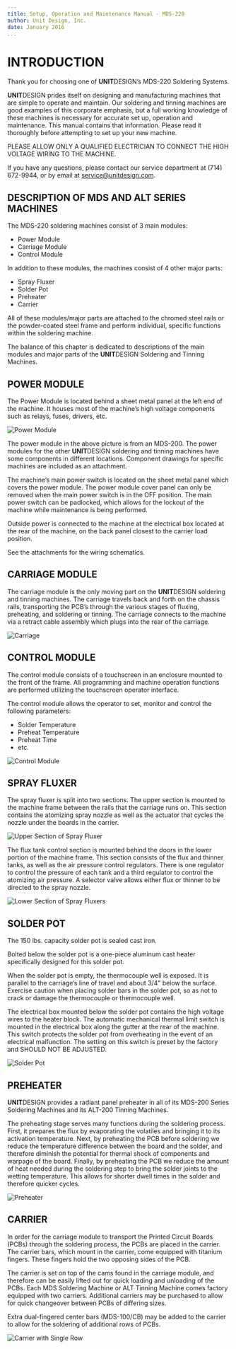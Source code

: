 ```yaml
---
title: Setup, Operation and Maintenance Manual - MDS-220
author: Unit Design, Inc.
date: January 2016
...
```


# INTRODUCTION

Thank you for choosing one of **UNIT**DESIGN’s MDS-220 Soldering Systems.

**UNIT**DESIGN prides itself on designing and manufacturing machines that are simple to operate and maintain. Our soldering and tinning machines are good examples of this corporate emphasis, but a full working knowledge of these machines is necessary for accurate set up, operation and maintenance. This manual contains that information. Please read it thoroughly before attempting to set up your new machine.

PLEASE ALLOW ONLY A QUALIFIED ELECTRICIAN TO CONNECT THE HIGH VOLTAGE WIRING TO THE MACHINE.

If you have any questions, please contact our service department at (714) 672-9944, or by email at <service@unitdesign.com>.

## DESCRIPTION OF MDS AND ALT SERIES MACHINES

The MDS-220 soldering machines consist of 3 main modules:

- Power Module
- Carriage Module
- Control Module

In addition to these modules, the machines consist of 4 other major parts:

- Spray Fluxer
- Solder Pot
- Preheater
- Carrier

All of these modules/major parts are attached to the chromed steel rails or the powder-coated steel frame and perform individual, specific functions within the soldering machine.

The balance of this chapter is dedicated to descriptions of the main modules and major parts of the **UNIT**DESIGN Soldering and Tinning Machines.

## POWER MODULE

The Power Module is located behind a sheet metal panel at the left end of the machine. It houses most of the machine’s high voltage components such as relays, fuses, drivers, etc.

![Power Module](./media/mds_power.jpg)

The power module in the above picture is from an MDS-200. The power modules for the other **UNIT**DESIGN soldering and tinning machines have some components in different locations. Component drawings for specific machines are included as an attachment.

The machine’s main power switch is located on the sheet metal panel which covers the power module. The power module cover panel can only be removed when the main power switch is in the OFF position. The main power switch can be padlocked, which allows for the lockout of the machine while maintenance is being performed.

Outside power is connected to the machine at the electrical box located at the rear of the machine, on the back panel closest to the carrier load position.

See the attachments for the wiring schematics.

## CARRIAGE MODULE

The carriage module is the only moving part on the **UNIT**DESIGN soldering and tinning machines. The carriage travels back and forth on the chassis rails, transporting the PCB’s through the various stages of fluxing, preheating, and soldering or tinning. The carriage connects to the machine via a retract cable assembly which plugs into the rear of the carriage.

![Carriage](./media/mds_carriage.jpg)

## CONTROL MODULE

The control module consists of a touchscreen in an enclosure mounted to the front of the frame. All programming and machine operation functions are performed utilizing the touchscreen operator interface.

The control module allows the operator to set, monitor and control the following parameters:

- Solder Temperature
- Preheat Temperature
- Preheat Time
- etc.

![Control Module](./media/mds_hmi.jpg)

## SPRAY FLUXER

The spray fluxer is split into two sections. The upper section is mounted to the machine frame between the rails that the carriage runs on. This section contains the atomizing spray nozzle as well as the actuator that cycles the nozzle under the boards in the carrier.

![Upper Section of Spray Fluxer](./media/mds_spray_upper.jpg)

The flux tank control section is mounted behind the doors in the lower portion of the machine frame. This section consists of the flux and thinner tanks, as well as the air pressure control regulators. There is one regulator to control the pressure of each tank and a third regulator to control the atomizing air pressure. A selector valve allows either flux or thinner to be directed to the spray nozzle.

![Lower Section of Spray Fluxers](./media/mds_spray_reg.jpg)

## SOLDER POT

The 150 lbs. capacity solder pot is sealed cast iron.

Bolted below the solder pot is a one-piece aluminum cast heater specifically designed for this solder pot.

When the solder pot is empty, the thermocouple well is exposed. It is parallel to the carriage’s line of travel and about 3/4" below the surface. Exercise caution when placing solder bars in the solder pot, so as not to crack or damage the thermocouple or thermocouple well.

The electrical box mounted below the solder pot contains the high voltage wires to the heater block. The automatic mechanical thermal limit switch is mounted in the electrical box along the gutter at the rear of the machine. This switch protects the solder pot from overheating in the event of an electrical malfunction. The setting on this switch is preset by the factory and SHOULD NOT BE ADJUSTED.

![Solder Pot](./media/mds_solder.jpg)

## PREHEATER

**UNIT**DESIGN provides a radiant panel preheater in all of its MDS-200 Series Soldering Machines and its ALT-200 Tinning Machines.

The preheating stage serves many functions during the soldering process. First, it prepares the flux by evaporating the volatiles and bringing it to its activation temperature. Next, by preheating the PCB before soldering we reduce the temperature difference between the board and the solder, and therefore diminish the potential for thermal shock of components and warpage of the board. Finally, by preheating the PCB we reduce the amount of heat needed during the soldering step to bring the solder joints to the wetting temperature. This allows for shorter dwell times in the solder and therefore quicker cycles.

![Preheater](./media/mds_preheat.jpg)

## CARRIER

In order for the carriage module to transport the Printed Circuit Boards (PCBs) through the soldering process, the PCBs are placed in the carrier. The carrier bars, which mount in the carrier, come equipped with titanium fingers. These fingers hold the two opposing sides of the PCB.

The carrier is set on top of the cams found in the carriage module, and therefore can be easily lifted out for quick loading and unloading of the PCBs. Each MDS Soldering Machine or ALT Tinning Machine comes factory equipped with two carriers. Additional carriers may be purchased to allow for quick changeover between PCBs of differing sizes.

Extra dual-fingered center bars (MDS-100/CB) may be added to the carrier to allow for the soldering of additional rows of PCBs.

![Carrier with Single Row](./media/mds_carrier.jpg)
